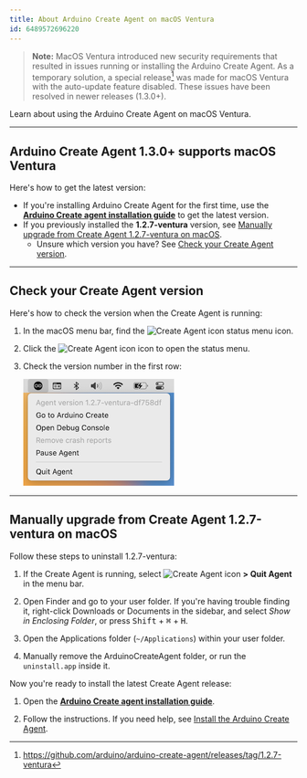 ```yaml
---
title: About Arduino Create Agent on macOS Ventura
id: 6489572696220
---
```


> **Note:** MacOS Ventura introduced new security requirements that resulted in issues running or installing the Arduino Create Agent. As a temporary solution, a special release[^1] was made for macOS Ventura with the auto-update feature disabled. These issues have been resolved in newer releases (1.3.0+).

Learn about using the Arduino Create Agent on macOS Ventura.

---

## Arduino Create Agent 1.3.0+ supports macOS Ventura

[^1]: <https://github.com/arduino/arduino-create-agent/releases/tag/1.2.7-ventura>

Here's how to get the latest version:

* If you're installing Arduino Create Agent for the first time, use the **[Arduino Create agent installation guide](https://create.arduino.cc/getting-started/plugin/welcome)** to get the latest version.
* If you previously installed the **1.2.7-ventura** version, see [Manually upgrade from Create Agent 1.2.7-ventura on macOS](#1.2.7-ventura-upgrade).
  * Unsure which version you have? See [Check your Create Agent version](#check-version).

---

<a id="check-version"></a>

## Check your Create Agent version

Here's how to check the version when the Create Agent is running:

1. In the macOS menu bar, find the ![Create Agent icon](img/create-agent-logo-mac.png) status menu icon.
2. Click the ![Create Agent icon](img/create-agent-logo-mac.png) icon to open the status menu.
3. Check the version number in the first row:

   ![The status menu.](img/agent-version-1.2.7-ventura.png)

---

<a id="1.2.7-ventura-upgrade"></a>

## Manually upgrade from Create Agent 1.2.7-ventura on macOS

Follow these steps to uninstall 1.2.7-ventura:

1. If the Create Agent is running, select ![Create Agent icon](img/create-agent-logo-mac.png) **> Quit Agent** in the menu bar.

2. Open Finder and go to your user folder. If you're having trouble finding it, right-click Downloads or Documents in the sidebar, and select _Show in Enclosing Folder_, or press <kbd>Shift</kbd> + <kbd>⌘</kbd> + <kbd>H</kbd>.

3. Open the Applications folder (`~/Applications`) within your user folder.

4. Manually remove the ArduinoCreateAgent folder, or run the `uninstall.app` inside it.

Now you're ready to install the latest Create Agent release:

1. Open the **[Arduino Create agent installation guide](https://create.arduino.cc/getting-started/plugin/welcome)**.

2. Follow the instructions. If you need help, see [Install the Arduino Create Agent](https://support.arduino.cc/hc/en-us/articles/360014869820-Install-the-Arduino-Create-Agent).
